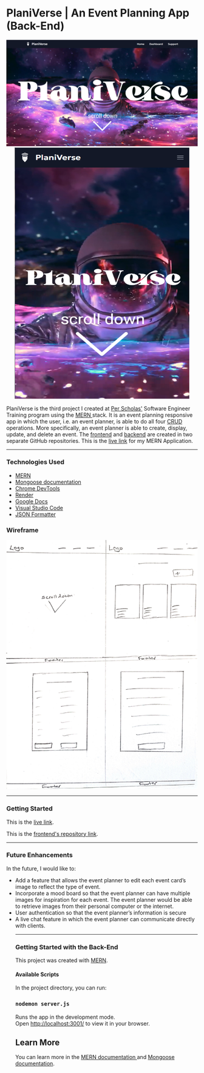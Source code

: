 # PlaniVerse | An Event Planning App (Back-End)
<p align="center">
  <img width="960" src="./planiverse-screengrab.png">
  <img width="460" height="660" src="./planiverse-screengrab-mobile.png">
</p>

<p>PlaniVerse is the third project I created at <a href="https://perscholas.org/courses/software-engineer/software-engineer-atlanta/">Per Scholas'</a> Software Engineer Training program using the <a href="https://www.mongodb.com/mern-stack">MERN </a> stack. It is an event planning responsive app in which the user, i.e. an event planner, is able to do all four <a href="https://www.mongodb.com/basics/crud">CRUD</a> operations. More specifically, an event planner is able to create, display, update, and delete an event. The <a href="https://github.com/Th876/EventPlanning-FrontEnd">frontend</a> and <a href="https://github.com/Th876/EventPlanning-BackEnd">backend</a> are created in two separate GitHub repositories. This is the <a href="https://event-planning-frontend.onrender.com/">live link</a> for my MERN Application.</p>
<hr></hr>

<h3>Technologies Used</h3>
<ul>
<li><a href="https://www.mongodb.com/mern-stack">MERN</a></li>
<li><a href="https://mongoosejs.com/docs/">Mongoose documentation</a></li>
<li><a href="https://developer.chrome.com/docs/devtools/open/">Chrome DevTools</a></li>
<li><a href="https://render.com/">Render</a></li>
<li><a href="https://docs.google.com/">Google Docs</a></li>
<li><a href="https://code.visualstudio.com/">Visual Studio Code</a></li>
<li><a href="https://chrome.google.com/webstore/detail/json-formatter/bcjindcccaagfpapjjmafapmmgkkhgoa">JSON Formatter</a></li>
</ul>

<h3>Wireframe</h3>
<img src="/wireframe.jpg">

<hr></hr>
<h3>Getting Started</h3>
<p>This is the <a href="https://event-planning-frontend.onrender.com/">live link</a>.</p>
<p>This is the <a href="https://github.com/Th876/EventPlanning-FrontEnd">frontend's repository link</a>.</p>

<hr></hr>
<h3>Future Enhancements</h3>
<p>In the future, I would like to:</p>
<ul>
<li> Add a feature that allows the event planner to edit each event card’s image to reflect the type of event.</li>
<li> Incorporate a mood board so that the event planner can have multiple images for inspiration for each event. The event planner would be able to retrieve images from their personal computer or the internet.</li>
<li>User authentication so that the event planner’s information is secure </li>
<li>A live chat feature in which the event planner can communicate directly with clients.</li>

<hr></hr>
<h3>Getting Started with the Back-End</h3>

This project was created with <a href="https://www.mongodb.com/mern-stack">MERN</a>.

<h4>Available Scripts</h4>

In the project directory, you can run:

### `nodemon server.js`

Runs the app in the development mode.\
Open [http://localhost:3001/](http://localhost:3001/) to view it in your browser.

## Learn More

  You can learn more in the <a href="https://www.mongodb.com/mern-stack">MERN documentation </a> and <a href="https://mongoosejs.com/docs/">Mongoose documentation</a>.
